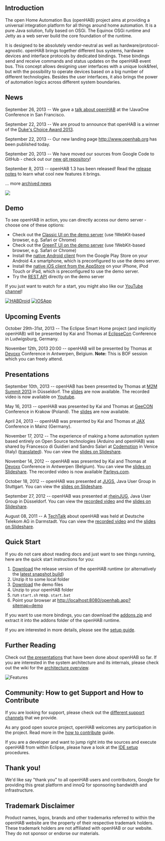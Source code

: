 ## Introduction

The open Home Automation Bus (openHAB) project aims at providing a universal integration platform for all things around home automation. It is a pure Java solution, fully based on OSGi. The Equinox OSGi runtime and Jetty as a web server build the core foundation of the runtime.

It is designed to be absolutely vendor-neutral as well as hardware/protocol-agnostic. openHAB brings together different bus systems, hardware devices and interface protocols by dedicated bindings. These bindings send and receive commands and status updates on the openHAB event bus. This concept allows designing user interfaces with a unique look&feel, but with the possibility to operate devices based on a big number of different technologies. Besides the user interfaces, it also brings the power of automation logics across different system boundaries.

## News

September 26, 2013 -- We gave a [talk about openHAB](https://oracleus.activeevents.com/2013/connect/sessionDetail.ww?SESSION_ID=9177) at the !JavaOne Conference in San Francisco.

September 22, 2013 -- We are proud to announce that openHAB is a winner of the [Duke's Choice Award 2013](https://www.java.net/dukeschoice).

September 22, 2013 -- Our new landing page http://www.openhab.org has been published today.

September 20, 2013 -- We have moved our sources from Google Code to GitHub - check out our [new git repository](https://github.com/openhab/openhab)!

September 8, 2013 -- openHAB 1.3 has been released! Read the [release notes](https://github.com/openhab/openhab/wiki/ReleaseNotes13) to learn what cool new features it brings.


... more [archived news](https://github.com/openhab/openhab/wiki/News-Archive)

<a href="http://twitter.com/openHAB"><img src="http://wiki.openhab.googlecode.com/hg/images/twitter.png" /></a>

## Demo

To see openHAB in action, you can directly access our demo server - choose one of these options:
- Check out the [Classic UI on the demo server](http://demo.openhab.org:8080/openhab.app?sitemap=demo) (use !WebKit-based browser, e.g. Safari or Chrome)
- Check out the [GreenT UI on the demo server](http://demo.openhab.org:8080/greent/) (use !WebKit-based browser, e.g. Safari or Chrome)
- Install the [native Android client](https://play.google.com/store/apps/details?id=org.openhab.habdroid) from the Google Play Store on your Android 4.x smartphone, which is preconfigured to use the demo server.
- Install the [native iOS client from the AppStore](http://itunes.apple.com/us/app/openhab/id492054521?mt=8) on your iPhone, iPod Touch or iPad, which is preconfigured to use the demo server.
- Try the [REST API](http://demo.openhab.org:8080/rest) directly on the demo server

If you just want to watch for a start, you might also like our [YouTube channel](http://www.youtube.com/watch?v=F0ImuuIPjYk&list=PLKshtVD6aY8Ig9Vg6qCBy8kcm1Owdajgb)!

[![HABDroid](https://developer.android.com/images/brand/en_app_rgb_wo_45.png)](https://play.google.com/store/apps/details?id=org.openhab.habdroid) [![iOSApp](http://wiki.openhab.googlecode.com/hg/images/app-store-badges.png)](http://itunes.apple.com/us/app/openhab/id492054521?mt=8")

## Upcoming Events

October 29th-31st, 2013 -- The Eclipse Smart Home project (and implicitly openHAB) will be presented by Kai and Thomas at [EclipseCon](http://www.eclipsecon.org/europe2013/eclipse-smart-home) Conference in Ludwigsburg, Germany.

November 12th, 2013 20:00 -- openHAB will be presented by Thomas at [Devoxx](http://www.devoxx.be/dv13-thomas-eichstdt-engelen.html?presId=3689) Conference in Antwerpen, Belgium. **Note:** This is BOF session which you can freely attend.

## Presentations

September 10th, 2013 -- openHAB has been presented by Thomas at [M2M Summit 2013](http://www.m2m-summit.com/index.php?article_id=209&clang=0) in Düsseldorf. The [slides](http://www.m2m-summit.com/index.php?article_id=219&clang=0) are now available. The recorded video is now available on [Youtube](http://www.youtube.com/watch?v=k8ig9kkuuqw&feature=share&list=PL7y_R_7H0YGw-K6Rtdtj9xgIIKHVSKNtM).

May 16, 2013 -- openHAB was presented by Kai and Thomas at [GeeCON](http://2013.geecon.org/schedule) Conference in Krakow (Poland). The [slides](http://s3-eu-west-1.amazonaws.com/presentations2013/1_presentation.pdf) are now available.

April 24, 2013 -- openHAB was presented by Kai and Thomas at [JAX](http://jax.de/2013/sessions/?tid=2880#session-25084) Conference in Mainz (Germany).

November 17, 2012 -- The experience of making a home automation system based entirely on Open Source technologies (Arduino and openHAB) was shared by Francesco di Guidieri and Sandro Salari at [Codemotion](http://venezia.codemotion.it/talk/make01.html) in Venice (Italy) ([translated](http://translate.google.de/translate?hl=en&sl=it&tl=en&u=http%3A%2F%2Fvenezia.codemotion.it%2Ftalk%2Fmake01.html)). You can view the [slides on Slideshare](http://www.slideshare.net/SandroSalari/make01).

November 14, 2012 -- openHAB was presented by Kai and Thomas at [Devoxx](http://www.devoxx.com/display/DV12/Home+Automation+for+Geeks) Conference in Antwerpen (Belgium). You can view the [slides on Slideshare](http://de.slideshare.net/xthirtynine/open-hab-devoxx-2012). The recorded video is now available [Parleys.com](http://parleys.com/play/5148922b0364bc17fc56c8c3).

October 18, 2012 -- openHAB was presented at [JUGS](http://www.jugs.org/2012-10-18.html), Java 
User Group in Stuttgart. You can view the [slides on Slideshare](http://www.slideshare.net/ThomasEichstdtEngelen/openhab-jug-stuttgart).

September 27, 2012 -- openHAB was presented at [rheinJUG](http://rheinjug.de/knowledge/vortr-mainmenu-28/188-openhab-heimautomatisierung-in-der-praxis), Java User Group in Düsseldorf. You can view the [recorded video](http://mediathek.hhu.de/watch/0b862d8c-cba3-4de8-9a46-c86fdbb0e849) and the [slides on Slideshare](http://www.slideshare.net/ThomasEichstdtEngelen/openhab-rheinjug-dsseldorf-14800519).

August 08, 2011 -- A [TechTalk](http://www.developergarden.com/apis/techtalk/openhab-home-automation-in-practice) about openHAB was held at Deutsche Telekom AG in Darmstadt. You can view the [recorded video](http://www.youtube.com/watch?v=m6A-Zew0DBc) and the [slides on Slideshare](http://www.slideshare.net/xthirtynine/openhab-techtalk-developergarden-darmstadt).


## Quick Start

If you do not care about reading docs and just want to see things running, here are the quick start instructions for you:

1. [Download](http://code.google.com/p/openhab/downloads/list?can=3) the release version of the openHAB runtime (or alternatively the [latest snapshot build](https://openhab.ci.cloudbees.com/job/openHAB))
1. Unzip it to some local folder
1. [Download](http://code.google.com/p/openhab/downloads/list?can=3) the demo files
1. Unzip to your openHAB folder
1. run `start.sh` resp. `start.bat`
1. Point your browser at [http://localhost:8080/openhab.app?sitemap=demo](http://localhost:8080/openhab.app?sitemap=demo)

If you want to use more bindings, you can download the [addons.zip](http://code.google.com/p/openhab/downloads/list?can=3) and extract it into the addons folder of the openHAB runtime.

If you are interested in more details, please see the [setup guide](https://github.com/openhab/openhab/wiki/Setup).


## Further Reading

Check out [the presentations](Presentations) that have been done about openHAB so far. If you are interested in the system architecture and its internals, please check out the wiki for the [architecture overview](https://github.com/openhab/openhab/wiki/Home).

![Features](http://wiki.openhab.googlecode.com/hg/images/features.png)

## Community: How to get Support and How to Contribute

If you are looking for support, please check out the [different support channels](https://github.com/openhab/openhab/wiki/Support) that we provide.

As any good open source project, openHAB welcomes any participation in the project. Read more in the [how to contribute](https://github.com/openhab/openhab/wiki/How-To-Contribute) guide.

If you are a developer and want to jump right into the sources and execute openHAB from within Eclipse, please have a look at the [IDE setup](https://github.com/openhab/openhab/wiki/IDE-Setup) procedures.

## Thank you!

We'd like say "thank you" to all openHAB users and contributors, Google for providing this great platform and innoQ for sponsoring bandwidth and infrastructure.

## Trademark Disclaimer

Product names, logos, brands and other trademarks referred to within the openHAB website are the property of their respective trademark holders. These trademark holders are not affiliated with openHAB or our website. They do not sponsor or endorse our materials.

